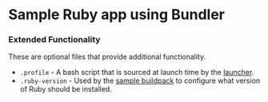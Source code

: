 # Sample Ruby app using Bundler

### Extended Functionality

These are optional files that provide additional functionality.

- `.profile` - A bash script that is sourced at launch time by the [launcher](https://github.com/buildpacks/lifecycle#run).
- `.ruby-version` - Used by the [sample buildpack](../../buildpacks/ruby-bundler/) to configure what version of Ruby should be installed.